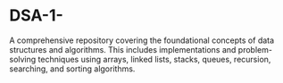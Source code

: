 # DSA-1-
A comprehensive repository covering the foundational concepts of data structures and algorithms. This includes implementations and problem-solving techniques using arrays, linked lists, stacks, queues, recursion, searching, and sorting algorithms.
